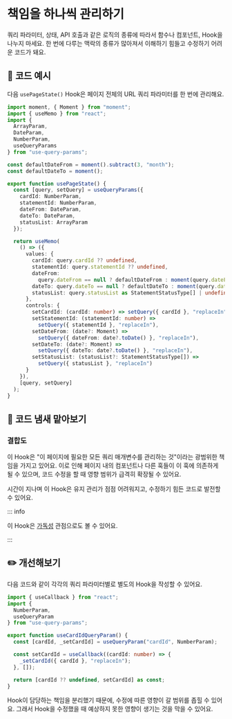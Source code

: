 # 책임을 하나씩 관리하기

<div style="margin-top: 16px">
<Badge type="info" text="결합도" />
</div>

쿼리 파라미터, 상태, API 호출과 같은 로직의 종류에 따라서 함수나 컴포넌트, Hook을 나누지 마세요. 한 번에 다루는 맥락의 종류가 많아져서 이해하기 힘들고 수정하기 어려운 코드가 돼요.

## 📝 코드 예시

다음 `usePageState()` Hook은 페이지 전체의 URL 쿼리 파라미터를 한 번에 관리해요.

```typescript
import moment, { Moment } from "moment";
import { useMemo } from "react";
import {
  ArrayParam,
  DateParam,
  NumberParam,
  useQueryParams
} from "use-query-params";

const defaultDateFrom = moment().subtract(3, "month");
const defaultDateTo = moment();

export function usePageState() {
  const [query, setQuery] = useQueryParams({
    cardId: NumberParam,
    statementId: NumberParam,
    dateFrom: DateParam,
    dateTo: DateParam,
    statusList: ArrayParam
  });

  return useMemo(
    () => ({
      values: {
        cardId: query.cardId ?? undefined,
        statementId: query.statementId ?? undefined,
        dateFrom:
          query.dateFrom == null ? defaultDateFrom : moment(query.dateFrom),
        dateTo: query.dateTo == null ? defaultDateTo : moment(query.dateTo),
        statusList: query.statusList as StatementStatusType[] | undefined
      },
      controls: {
        setCardId: (cardId: number) => setQuery({ cardId }, "replaceIn"),
        setStatementId: (statementId: number) =>
          setQuery({ statementId }, "replaceIn"),
        setDateFrom: (date?: Moment) =>
          setQuery({ dateFrom: date?.toDate() }, "replaceIn"),
        setDateTo: (date?: Moment) =>
          setQuery({ dateTo: date?.toDate() }, "replaceIn"),
        setStatusList: (statusList?: StatementStatusType[]) =>
          setQuery({ statusList }, "replaceIn")
      }
    }),
    [query, setQuery]
  );
}
```

## 👃 코드 냄새 맡아보기

### 결합도

이 Hook은 "이 페이지에 필요한 모든 쿼리 매개변수를 관리하는 것"이라는 광범위한 책임을 가지고 있어요. 이로 인해 페이지 내의 컴포넌트나 다른 훅들이 이 훅에 의존하게 될 수 있으며, 코드 수정을 할 때 영향 범위가 급격히 확장될 수 있어요.

시간이 지나며 이 Hook은 유지 관리가 점점 어려워지고, 수정하기 힘든 코드로 발전할 수 있어요.

::: info

이 Hook은 [가독성](./use-page-state-readability.md) 관점으로도 볼 수 있어요.

:::

## ✏️ 개선해보기

다음 코드와 같이 각각의 쿼리 파라미터별로 별도의 Hook을 작성할 수 있어요.

```typescript
import { useCallback } from "react";
import { 
  NumberParam,
  useQueryParam 
} from "use-query-params";

export function useCardIdQueryParam() {
  const [cardId, _setCardId] = useQueryParam("cardId", NumberParam);

  const setCardId = useCallback((cardId: number) => {
    _setCardId({ cardId }, "replaceIn");
  }, []);

  return [cardId ?? undefined, setCardId] as const;
}
```

Hook이 담당하는 책임을 분리했기 때문에, 수정에 따른 영향이 갈 범위를 좁힐 수 있어요.
그래서 Hook을 수정했을 때 예상하지 못한 영향이 생기는 것을 막을 수 있어요.
